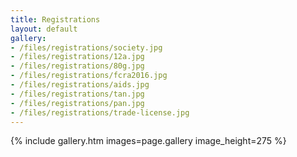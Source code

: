 ```yaml
---
title: Registrations
layout: default
gallery:
- /files/registrations/society.jpg
- /files/registrations/12a.jpg
- /files/registrations/80g.jpg
- /files/registrations/fcra2016.jpg
- /files/registrations/aids.jpg
- /files/registrations/tan.jpg
- /files/registrations/pan.jpg
- /files/registrations/trade-license.jpg
---
```

{% include gallery.htm images=page.gallery image_height=275 %}